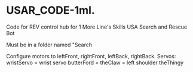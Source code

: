 # USAR_CODE-1ml.
Code for REV control hub for 1 More Line's Skills USA Search and Rescue Bot

Must be in a folder named "Search

Configure motors to leftFront, rightFront, leftBack, rightBack. Servos:
        wristServo = wrist servo
        butterFord = 
        theClaw = left shoulder 
        theThingy
